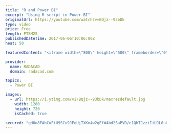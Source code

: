 ```yaml
---
title: "R and Power BI"
excerpt: "Using R script in Power BI"
originalUrl: https://youtube.com/watch?v=BQjz--93bDk
type: video
price: Free
length: PT5M2S
publishedDateTime: 2017-06-06T10:06:00Z
heat: 50

featuredContent: "<iframe width=\"800\" height=\"500\" frameborder=\"0\" src=\"https://www.youtube.com/embed/BQjz--93bDk\" allow=\"accelerometer; autoplay; encrypted-media; gyroscope; picture-in-picture\" allowfullscreen></iframe>"

provider:
  name: RADACAD
  domain: radacad.com

topics:
  - Power BI

images:
  - url: https://i.ytimg.com/vi/BQjz--93bDk/maxresdefault.jpg
    width: 1280
    height: 720
    isCached: true

secured: "gHUo8FAhCuFiU9SCu9JEoUjTXKn4w2qEfW4bd2SaPVD/e1QhTJzziIiUJL0uUYNlx1RZbV3li0tOdFYN56EK/Rnq/bcPWXN23vqzMik84oU47M3O08gsV+Tnn26DjLlbePGV03Gjze1bmFXRz4SpMKUQXhQZNRKbHk22/OymiIsLa1Fit0bU7M9GN4Qm6rQvYMM5lqTf2fdoAKISK/oQnAroCdobcYpG9Kh5Fa+WuFXeFXFKeRB5c5gzpHFFNpycsKRMqL4Mq6c+bvvIC/qIAodJ98qj/HoCq0ezavyQWpgYWUDCXa0y12YUaZglLYsDn9j3pZYdrgbKY8IOCtHaMlQYX4EEphfMDtq0wO5R1gdbXdpcVElWsczy4sFj+UyG0LIICkkgnBh6sz/St/YF+Wuq+70toOwa2UF261kz6x0=;IUq5WStIJ/0JAanCqZOazg=="
---
```


